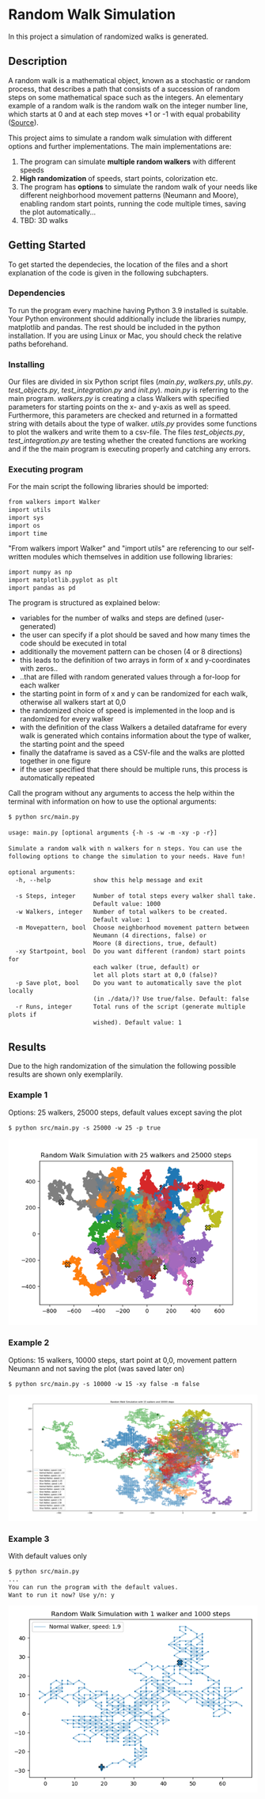 # Random Walk Simulation

In this project a simulation of randomized walks is generated.

## Description

A random walk is a mathematical object, known as a stochastic or random  process, that describes a path that consists of a succession of random  steps on some mathematical space such as the integers. An elementary example of a random walk is the random walk on the integer number line, which starts at 0 and at each step moves +1 or -1 with  equal probability ([Source](https://www.geeksforgeeks.org/random-walk-implementation-python/)).

This project aims to simulate a random walk simulation with different options and further implementations. The main implementations are:

1. The program can simulate **multiple random walkers** with different speeds
2. **High randomization** of speeds, start points, colorization etc.
3. The program has **options** to simulate the random walk of your needs like different neighborhood movement patterns (Neumann and Moore), enabling random start points, running the code multiple times, saving the plot automatically...
4. TBD: 3D walks

## Getting Started

To get started the dependecies, the location of the files and a short explanation of the code is given in the following subchapters.

### Dependencies

To run the program every machine having Python 3.9 installed is suitable. Your Python environment should additionally include the libraries numpy, matplotlib and pandas. The rest should be included in the python installation. If you are using Linux or Mac, you should check the relative paths beforehand.

### Installing

Our files are divided in six Python script files (*main.py*, *walkers.py*, *utils.py*. *test_objects.py*, *test_integration.py* and *init.py*). *main.py* is referring to the main program. *walkers.py* is creating a class Walkers with specified parameters for starting points on the x- and y-axis as well as speed. Furthermore, this parameters are checked and returned in a formatted string with details about the type of walker. *utils.py* provides some functions to plot the walkers and write them to a csv-file. The files *test_objects.py*, *test_integration.py* are testing whether the created functions are working and if the the main program is executing properly and catching any errors.

### Executing program

For the main script the following libraries should be imported:

```
from walkers import Walker
import utils
import sys
import os
import time
```

"From walkers import Walker" and "import utils" are referencing to our self-written modules which themselves in addition use following libraries:

```
import numpy as np
import matplotlib.pyplot as plt
import pandas as pd
```

The program is structured as explained below:

- variables for the number of walks and steps are defined (user-generated)
- the user can specify if a plot should be saved and how many times the code should be executed in total
- additionally the movement pattern can be chosen (4 or 8 directions)
- this leads to the definition of two arrays in form of x and y-coordinates with zeros..
- ..that are filled with random generated values through a for-loop for each walker
- the starting point in form of x and y can be randomized for each walk, otherwise all walkers start at 0,0
- the randomized choice of speed is implemented in the loop and is randomized for every walker
- with the definition of the class Walkers a detailed dataframe for every walk is generated which contains information about the type of walker, the starting point and the speed
- finally the dataframe is saved as a CSV-file and the walks are plotted together in one figure
- if the user specified that there should be multiple runs, this process is automatically repeated

Call the program without any arguments to access the help within the terminal with information on how to use the optional arguments:

```
$ python src/main.py

usage: main.py [optional arguments {-h -s -w -m -xy -p -r}]

Simulate a random walk with n walkers for n steps. You can use the following options to change the simulation to your needs. Have fun!

optional arguments:
  -h, --help            show this help message and exit

  -s Steps, integer     Number of total steps every walker shall take.
                        Default value: 1000
  -w Walkers, integer   Number of total walkers to be created.
                        Default value: 1
  -m Movepattern, bool  Choose neighborhood movement pattern between
                        Neumann (4 directions, false) or
                        Moore (8 directions, true, default)
  -xy Startpoint, bool  Do you want different (random) start points for
                        each walker (true, default) or
                        let all plots start at 0,0 (false)?
  -p Save plot, bool    Do you want to automatically save the plot locally
                        (in ./data/)? Use true/false. Default: false
  -r Runs, integer      Total runs of the script (generate multiple plots if
                        wished). Default value: 1
```

## Results

Due to the high randomization of the simulation the following possible results are shown only exemplarily.

### Example 1
Options: 25 walkers, 25000 steps, default values except saving the plot

```
$ python src/main.py -s 25000 -w 25 -p true
```
![25walkers](./data/random_walkers_25w_25000s.png)

### Example 2
Options: 15 walkers, 10000 steps, start point at 0,0, movement pattern Neumann and not saving the plot (was saved later on)
```
$ python src/main.py -s 10000 -w 15 -xy false -m false
```
![15walkers](./data/random_walkers_15w_10000s.png)

### Example 3
With default values only
```
$ python src/main.py
...
You can run the program with the default values.
Want to run it now? Use y/n: y
```
![1walker](./data/random_walkers_1w_1000s.png)
